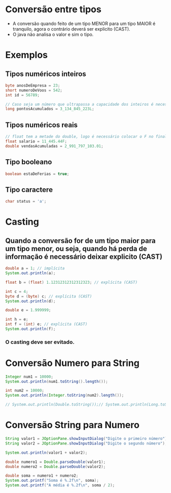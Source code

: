 # Conversão entre tipos

- A conversão quando feito de um tipo MENOR para um tipo MAIOR é tranquilo, agora o contrário deverá ser explicito (CAST).
- O java não analisa o valor e sim o tipo.

# Exemplos

## Tipos numéricos inteiros
```java
byte anosDeEmpresa = 23;
short numeroDeVoos = 542;
int id = 56789;

// Caso seja um número que ultrapassa a capacidade dos inteiros é necessario adicionar o L ao final;
long pontosAcumulados = 3_134_845_223L;
```

## Tipos numéricos reais

```java
// float tem a metade do double, logo é necessário colocar o F no final, caso contrario tentará armazenar um double;
float salario = 11_445.44F;
double vendasAcumuladas = 2_991_797_103.01;
```

## Tipo booleano
```java
boolean estaDeFerias = true;
```

## Tipo caractere
```java
char status = 'a';
```

# Casting


## Quando a conversão for de um tipo maior para um tipo menor, ou seja, quando há perda de informação é necessário deixar explicito (CAST)

```java
double a = 1; // implícita
System.out.println(a);

float b = (float) 1.12312312312312323; // explícita (CAST)

int c = 4;
byte d = (byte) c; // explícita (CAST)
System.out.println(d);

double e = 1.999999;

int h = e;
int f = (int) e; // explícita (CAST)
System.out.println(f);
```

### O casting deve ser evitado.

# Conversão Numero para String

```java
Integer num1 = 10000;
System.out.println(num1.toString().length());

int num2 = 10000;
System.out.println(Integer.toString(num2).length());

// System.out.println(Double.toString());// System.out.println(Long.toString());
```

# Conversão String para Numero

```java
String valor1 = JOptionPane.showInputDialog("Digite o primeiro número");
String valor2 = JOptionPane.showInputDialog("Digite o segundo número");

System.out.println(valor1 + valor2);

double numero1 = Double.parseDouble(valor1);
double numero2 = Double.parseDouble(valor2);

double soma = numero1 + numero2;
System.out.printf("Soma é %.2f\n", soma);
System.out.printf("A média é %.2f\n", soma / 2);
```

